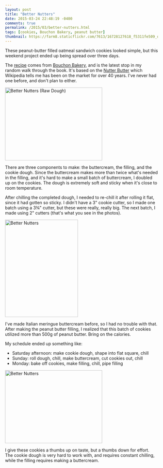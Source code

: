 ```yaml
---
layout: post
title: "Better Nutters"
date: 2015-03-24 22:48:19 -0400
comments: true
permalink: /2015/03/better-nutters.html
tags: [cookies, Bouchon Bakery, peanut butter]
thumbnail: https://farm8.staticflickr.com/7613/16728127618_f5311fe509_q.jpg
---
```


These peanut-butter filled oatmeal sandwich cookies looked simple,
but this weekend project ended up being spread over three days.

The [recipe](http://www.saveur.com/article/Recipes/Better-Nutters)
comes from [Bouchon Bakery](/tag/bouchon-bakery/), and is the latest
stop in my random walk through the book. It's based on the [Nutter
Butter](https://en.wikipedia.org/wiki/Nutter_Butter) which Wikipedia
tells me has been on the market for over 40 years. I've never had one
before, and don't plan to either.

<a href="https://www.flickr.com/photos/gnuf/16719802770" title="Better
Nutters (Raw Dough) by Eric Fung, on Flickr"><img
src="https://farm9.staticflickr.com/8740/16719802770_38a12def0c_n.jpg"
width="320" height="240" alt="Better Nutters (Raw Dough)"></a>

There are three components to make: the buttercream, the filling, and
the cookie dough. Since the buttercream makes more than twice what's
needed in the filling, and it's hard to make a small batch of
buttercream, I doubled up on the cookies. The dough is extremely
soft and sticky when it's close to room temperature. 

After chilling the completed dough, I needed to re-chill it after
rolling it flat, since it had gotten so sticky.  I didn't have a
3" cookie cutter, so I made one batch using a 3¾" cutter, but these
were really, really big. The next batch, I made using 2" cutters
(that's what you see in the photos).

<a href="https://www.flickr.com/photos/gnuf/16728394400" title="Better
Nutters by Eric Fung, on Flickr"><img
src="https://farm9.staticflickr.com/8710/16728394400_5b497d5e96_n.jpg"
width="240" height="320" alt="Better Nutters"></a>

I've made Italian meringue buttercream before, so I had no trouble with
that. After making the peanut butter filling, I realized that this batch
of cookies utilized more than 500g of peanut butter. Bring on the
calories.

My schedule ended up something like:

- Saturday afternoon: make cookie dough, shape into flat square, chill
- Sunday: roll dough, chill, make buttercream, cut cookies out, chill
- Monday: bake off cookies, make filling, chill, pipe filling

<a href="https://www.flickr.com/photos/gnuf/16728127618" title="Better
Nutters by Eric Fung, on Flickr"><img
src="https://farm8.staticflickr.com/7613/16728127618_f5311fe509_n.jpg"
width="320" height="240" alt="Better Nutters"></a>

I give these cookies a thumbs up on taste, but a thumbs down for effort.
The cookie dough is very hard to work with, and requires constant
chilling, while the filling requires making a buttercream.
